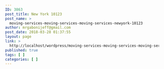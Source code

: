 ```yaml
---
ID: 3863
post_title: New York 10123
post_name: >
  moving-services-moving-services-moving-services-newyork-10123
author: mrgabonijeff@gmail.com
post_date: 2018-03-28 01:37:55
layout: page
link: >
  http://localhost/wordpress/moving-services-moving-services-moving-services-newyork-10123/
published: true
tags: [ ]
categories: [ ]
---
```

